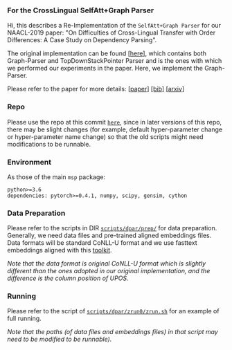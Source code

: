 ### For the CrossLingual SelfAtt+Graph Parser

Hi, this describes a Re-Implementation of the `SelfAtt+Graph Parser` for our NAACL-2019 paper: "On Difficulties of Cross-Lingual Transfer with Order Differences: A Case Study on Dependency Parsing".

The original implementation can be found [[here]](https://github.com/uclanlp/CrossLingualDepParser), which contains both Graph-Parser and TopDownStackPointer Parser and is the ones with which we performed our experiments in the paper. Here, we implement the Graph-Parser.

Please refer to the paper for more details: [[paper]](https://www.aclweb.org/anthology/N19-1253) [[bib]](https://aclweb.org/anthology/papers/N/N19/N19-1253.bib) [[arxiv]](https://arxiv.org/abs/1811.00570)

### Repo

Please use the repo at this commit [`here`](https://github.com/zzsfornlp/zmsp/commit/ecf5dc2d87abed430f52f154c16c42e9c809c844), since in later versions of this repo, there may be slight changes (for example, default hyper-parameter change or hyper-parameter name change) so that the old scripts might need modifications to be runnable.

### Environment

As those of the main `msp` package:

	python>=3.6
	dependencies: pytorch>=0.4.1, numpy, scipy, gensim, cython

### Data Preparation

Please refer to the scripts in DIR [`scripts/dpar/prep/`](../scripts/dpar/prep/) for data preparation. Generally, we need data files and pre-trained aligned embeddings files. Data formats will be standard CoNLL-U format and we use fasttext embeddings aligned with this [toolkit](https://github.com/Babylonpartners/fastText_multilingual).

*Note that the data format is original CoNLL-U format which is slightly different than the ones adopted in our original implementation, and the difference is the column position of UPOS.*

### Running

Please refer to the script of [`scripts/dpar/zrun0/zrun.sh`](../scripts/dpar/zrun0/zrun.sh) for an example of full running.

*Note that the paths (of data files and embeddings files) in that script may need to be modified to be runnable).*
